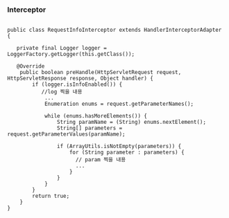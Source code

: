 ### Interceptor <br>
<pre>
<code>
public class RequestInfoInterceptor extends HandlerInterceptorAdapter {
   
   private final Logger logger = LoggerFactory.getLogger(this.getClass());
   
   @Override
    public boolean preHandle(HttpServletRequest request, HttpServletResponse response, Object handler) {
        if (logger.isInfoEnabled()) {
           //log 찍을 내용
            ...
            Enumeration enums = request.getParameterNames();

            while (enums.hasMoreElements()) {
                String paramName = (String) enums.nextElement();
                String[] parameters = request.getParameterValues(paramName);

                if (ArrayUtils.isNotEmpty(parameters)) {
                    for (String parameter : parameters) {
                      // param 찍을 내용
                      ...
                    }
                }
            }
        }
        return true;
    }
}
</code>
</pre>
